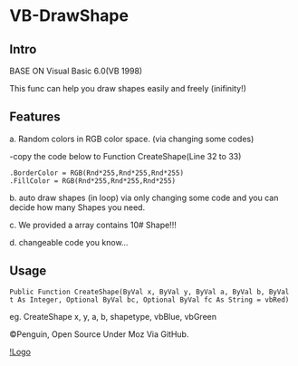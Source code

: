 # VB-DrawShape

## Intro

BASE ON Visual Basic 6.0(VB 1998)

This func can help you draw shapes easily and freely (inifinity!)

## Features
a. Random colors in RGB color space. (via changing some codes)

-copy the code below to Function CreateShape(Line 32 to 33)

    .BorderColor = RGB(Rnd*255,Rnd*255,Rnd*255)
	.FillColor = RGB(Rnd*255,Rnd*255,Rnd*255)

b. auto draw shapes (in loop) via only changing some code and you can decide how many Shapes you need.

c. We provided a array contains 10# Shape!!!

d. changeable code you know...

## Usage
    Public Function CreateShape(ByVal x, ByVal y, ByVal a, ByVal b, ByVal t As Integer, Optional ByVal bc, Optional ByVal fc As String = vbRed)

eg. 
    CreateShape x, y, a, b, shapetype, vbBlue, vbGreen

©Penguin, Open Source Under Moz Via GitHub.

[!Logo](https://github.com/PassionPenguin/VB-DrawCircles/blob/master/GlacierElement.png?raw=true)
